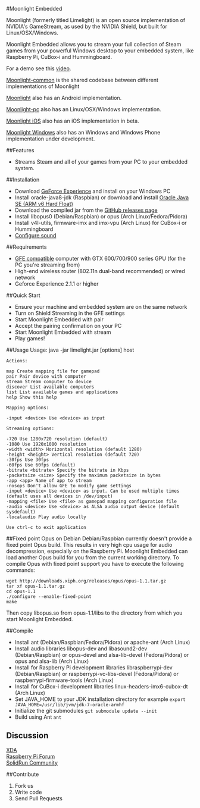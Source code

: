 #Moonlight Embedded

Moonlight (formerly titled Limelight) is an open source implementation of NVIDIA's GameStream, as used by the NVIDIA Shield,
but built for Linux/OSX/Windows.

Moonlight Embedded allows you to stream your full collection of Steam games from
your powerful Windows desktop to your embedded system, like Raspberry Pi, CuBox-i and Hummingboard.

For a demo see this [video](https://www.youtube.com/watch?v=XRW6O0bSHNw).

[Moonlight-common](https://github.com/moonlight-stream/moonlight-common) is the shared codebase between
different implementations of Moonlight

[Moonlight](https://github.com/moonlight-stream/moonlight-android) also has an Android
implementation.

[Moonlight-pc](https://github.com/moonlight-stream/moonlight-pc) also has an Linux/OSX/Windows
implementation.

[Moonlight iOS](https://github.com/moonlight-stream/moonlight-ios) also has an iOS
implementation in beta.

[Moonlight Windows](https://github.com/moonlight-stream/moonlight-windows) also has an Windows and Windows Phone
implementation under development.

##Features

* Streams Steam and all of your games from your PC to your embedded system.

##Installation

* Download [GeForce Experience](http://www.geforce.com/geforce-experience) and install on your Windows PC
* Install oracle-java8-jdk (Raspbian) or download and install [Oracle Java SE (ARM v6 Hard Float)](http://www.oracle.com/technetwork/java/javase/downloads/jdk8-arm-downloads-2187472.html)
* Download the compiled jar from the [GitHub releases page](https://github.com/irtimmer/limelight-pi/releases)
* Install libopus0 (Debian/Raspbian) or opus (Arch Linux/Fedora/Pidora)
* Install v4l-utils, firmware-imx and imx-vpu (Arch Linux) for CuBox-i or Hummingboard
* [Configure sound](http://elinux.org/R-Pi_Troubleshooting#Sound)

##Requirements

* [GFE compatible](http://shield.nvidia.com/play-pc-games/) computer with GTX 600/700/900 series GPU (for the PC you're streaming from)
* High-end wireless router (802.11n dual-band recommended) or wired network
* Geforce Experience 2.1.1 or higher

##Quick Start

* Ensure your machine and embedded system are on the same network
* Turn on Shield Streaming in the GFE settings
* Start Moonlight Embedded with pair
* Accept the pairing confirmation on your PC
* Start Moonlight Embedded with stream
* Play games!

##Usage
	Usage: java -jar limelight.jar [options] host

	Actions:

	map Create mapping file for gamepad
	pair Pair device with computer
	stream Stream computer to device
	discover List available computers
	list List available games and applications
	help Show this help

	Mapping options:

	-input <device> Use <device> as input

	Streaming options:

	-720 Use 1280x720 resolution (default)
	-1080 Use 1920x1080 resolution
	-width <width> Horizontal resolution (default 1280)
	-height <height> Vertical resolution (default 720)
	-30fps Use 30fps
	-60fps Use 60fps (default)
	-bitrate <bitrate> Specify the bitrate in Kbps
	-packetsize <size> Specify the maximum packetsize in bytes
	-app <app> Name of app to stream
	-nosops Don't allow GFE to modify game settings
	-input <device> Use <device> as input. Can be used multiple times
	(default uses all devices in /dev/input)
	-mapping <file> Use <file> as gamepad mapping configuration file
	-audio <device> Use <device> as ALSA audio output device (default sysdefault)
	-localaudio Play audio locally

	Use ctrl-c to exit application

##Fixed point Opus on Debian
Debian/Raspbian currently doesn't provide a fixed point Opus build.
This results in very high cpu usage for audio decompression, especially on the Raspberry Pi.
Moonlight Embedded can load another Opus build for you from the current working directory.
To compile Opus with fixed point support you have to execute the following commands:

	wget http://downloads.xiph.org/releases/opus/opus-1.1.tar.gz
	tar xf opus-1.1.tar.gz
	cd opus-1.1
	./configure --enable-fixed-point
	make

Then copy libopus.so from opus-1.1/libs to the directory from which you start Moonlight Embedded.

##Compile

* Install ant (Debian/Raspbian/Fedora/Pidora) or apache-ant (Arch Linux)
* Install audio libraries libopus-dev and libasound2-dev (Debian/Raspbian) or opus-devel and alsa-lib-devel (Fedora/Pidora) or opus and alsa-lib (Arch Linux)
* Install for Raspberry Pi development libraries libraspberrypi-dev (Debian/Raspbian) or raspberrypi-vc-libs-devel (Fedora/Pidora) or raspberrypi-firmware-tools (Arch Linux)
* Install for CuBox-i development libraries linux-headers-imx6-cubox-dt (Arch Linux)
* Set JAVA_HOME to your JDK installation directory for example ``export JAVA_HOME=/usr/lib/jvm/jdk-7-oracle-armhf``
* Initialize the git submodules ``git submodule update --init``
* Build using Ant ``ant``

## Discussion

[XDA](http://forum.xda-developers.com/showthread.php?t=2505510)  
[Raspberry Pi Forum](http://www.raspberrypi.org/forums/viewtopic.php?f=78&t=65878)  
[SolidRun Community](http://www.solid-run.com/community/viewtopic.php?f=13&t=1489&p=11173)  

##Contribute

1. Fork us
2. Write code
3. Send Pull Requests
